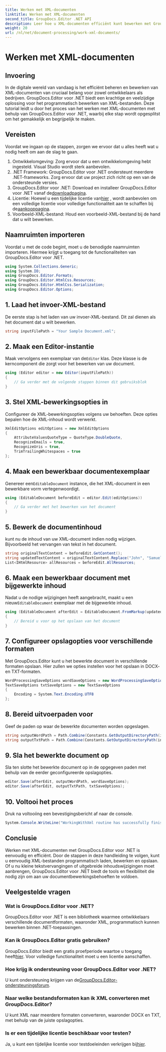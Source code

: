 ```yaml
---
title: Werken met XML-documenten
linktitle: Werken met XML-documenten
second_title: GroupDocs.Editor .NET API
description: Leer hoe u XML-documenten efficiënt kunt bewerken met GroupDocs.Editor voor .NET met onze stapsgewijze handleiding, waarin alle essentiële stappen en opties worden behandeld.
weight: 20
url: /nl/net/document-processing/work-xml-documents/
---
```


# Werken met XML-documenten

## Invoering
In de digitale wereld van vandaag is het efficiënt beheren en bewerken van XML-documenten van cruciaal belang voor zowel ontwikkelaars als bedrijven. GroupDocs.Editor voor .NET biedt een krachtige en veelzijdige oplossing voor het programmatisch bewerken van XML-bestanden. Deze tutorial leidt u door het proces van het werken met XML-documenten met behulp van GroupDocs.Editor voor .NET, waarbij elke stap wordt opgesplitst om het gemakkelijk en begrijpelijk te maken.
## Vereisten
Voordat we ingaan op de stappen, zorgen we ervoor dat u alles heeft wat u nodig heeft om aan de slag te gaan.
1. Ontwikkelomgeving: Zorg ervoor dat u een ontwikkelomgeving hebt ingesteld. Visual Studio wordt sterk aanbevolen.
2. .NET Framework: GroupDocs.Editor voor .NET ondersteunt meerdere .NET-frameworks. Zorg ervoor dat uw project zich richt op een van de ondersteunde versies.
3.  GroupDocs.Editor voor .NET: Download en installeer GroupDocs.Editor voor .NET vanaf de[downloadpagina](https://releases.groupdocs.com/editor/net/).
4.  Licentie: Hoewel u een tijdelijke licentie van[hier](https://purchase.groupdocs.com/temporary-license/) , wordt aanbevolen om een volledige licentie voor volledige functionaliteit aan te schaffen bij de[aankooppagina](https://purchase.groupdocs.com/buy).
5. Voorbeeld-XML-bestand: Houd een voorbeeld-XML-bestand bij de hand dat u wilt bewerken.
## Naamruimten importeren
Voordat u met de code begint, moet u de benodigde naamruimten importeren. Hiermee krijgt u toegang tot de functionaliteiten van GroupDocs.Editor voor .NET.
```csharp
using System.Collections.Generic;
using System.IO;
using GroupDocs.Editor.Formats;
using GroupDocs.Editor.HtmlCss.Resources;
using GroupDocs.Editor.HtmlCss.Serialization;
using GroupDocs.Editor.Options;
```
## 1. Laad het invoer-XML-bestand
De eerste stap is het laden van uw invoer-XML-bestand. Dit zal dienen als het document dat u wilt bewerken.
```csharp
string inputFilePath = "Your Sample Document.xml";
```
## 2. Maak een Editor-instantie
 Maak vervolgens een exemplaar van de`Editor` klas. Deze klasse is de kerncomponent die zorgt voor het bewerken van uw document.
```csharp
using (Editor editor = new Editor(inputFilePath))
{
    // Ga verder met de volgende stappen binnen dit gebruiksblok
}
```
## 3. Stel XML-bewerkingsopties in
Configureer de XML-bewerkingsopties volgens uw behoeften. Deze opties bepalen hoe de XML-inhoud wordt verwerkt.
```csharp
XmlEditOptions editOptions = new XmlEditOptions
{
    AttributeValuesQuoteType = QuoteType.DoubleQuote,
    RecognizeEmails = true,
    RecognizeUris = true,
    TrimTrailingWhitespaces = true
};
```
## 4. Maak een bewerkbaar documentexemplaar
 Genereer een`EditableDocument` instance, die het XML-document in een bewerkbare vorm vertegenwoordigt.
```csharp
using (EditableDocument beforeEdit = editor.Edit(editOptions))
{
    // Ga verder met het bewerken van het document
}
```
## 5. Bewerk de documentinhoud
kunt nu de inhoud van uw XML-document indien nodig wijzigen. Bijvoorbeeld het vervangen van tekst in het document.
```csharp
string originalTextContent = beforeEdit.GetContent();
string updatedTextContent = originalTextContent.Replace("John", "Samuel");
List<IHtmlResource> allResources = beforeEdit.AllResources;
```
## 6. Maak een bewerkbaar document met bijgewerkte inhoud
 Nadat u de nodige wijzigingen heeft aangebracht, maakt u een nieuw`EditableDocument` exemplaar met de bijgewerkte inhoud.
```csharp
using (EditableDocument afterEdit = EditableDocument.FromMarkup(updatedTextContent, allResources))
{
    // Bereid u voor op het opslaan van het document
}
```
## 7. Configureer opslagopties voor verschillende formaten
Met GroupDocs.Editor kunt u het bewerkte document in verschillende formaten opslaan. Hier zullen we opties instellen voor het opslaan in DOCX- en TXT-formaten.
```csharp
WordProcessingSaveOptions wordSaveOptions = new WordProcessingSaveOptions(WordProcessingFormats.Docx);
TextSaveOptions txtSaveOptions = new TextSaveOptions
{
    Encoding = System.Text.Encoding.UTF8
};
```
## 8. Bereid uitvoerpaden voor
Geef de paden op waar de bewerkte documenten worden opgeslagen.
```csharp
string outputWordPath = Path.Combine(Constants.GetOutputDirectoryPath(inputFilePath), Path.GetFileNameWithoutExtension(inputFilePath) + ".docx");
string outputTxtPath = Path.Combine(Constants.GetOutputDirectoryPath(inputFilePath), Path.GetFileNameWithoutExtension(inputFilePath) + ".txt");
```
## 9. Sla het bewerkte document op
Sla ten slotte het bewerkte document op in de opgegeven paden met behulp van de eerder geconfigureerde opslagopties.
```csharp
editor.Save(afterEdit, outputWordPath, wordSaveOptions);
editor.Save(afterEdit, outputTxtPath, txtSaveOptions);
```
## 10. Voltooi het proces
Druk na voltooiing een bevestigingsbericht af naar de console.
```csharp
System.Console.WriteLine("WorkingWithXml routine has successfully finished");
```
## Conclusie
Werken met XML-documenten met GroupDocs.Editor voor .NET is eenvoudig en efficiënt. Door de stappen in deze handleiding te volgen, kunt u eenvoudig XML-bestanden programmatisch laden, bewerken en opslaan. Of u nu kleine tekstvervangingen of uitgebreide inhoudswijzigingen moet aanbrengen, GroupDocs.Editor voor .NET biedt de tools en flexibiliteit die nodig zijn om aan uw documentbewerkingsbehoeften te voldoen.
## Veelgestelde vragen
### Wat is GroupDocs.Editor voor .NET?
GroupDocs.Editor voor .NET is een bibliotheek waarmee ontwikkelaars verschillende documentformaten, waaronder XML, programmatisch kunnen bewerken binnen .NET-toepassingen.
### Kan ik GroupDocs.Editor gratis gebruiken?
 GroupDocs.Editor biedt een gratis proefperiode waartoe u toegang heeft[hier](https://releases.groupdocs.com/). Voor volledige functionaliteit moet u een licentie aanschaffen.
### Hoe krijg ik ondersteuning voor GroupDocs.Editor voor .NET?
 U kunt ondersteuning krijgen van de[GroupDocs.Editor-ondersteuningsforum](https://forum.groupdocs.com/c/editor/20).
### Naar welke bestandsformaten kan ik XML converteren met GroupDocs.Editor?
U kunt XML naar meerdere formaten converteren, waaronder DOCX en TXT, met behulp van de juiste opslagopties.
### Is er een tijdelijke licentie beschikbaar voor testen?
 Ja, u kunt een tijdelijke licentie voor testdoeleinden verkrijgen bij[hier](https://purchase.groupdocs.com/temporary-license/).